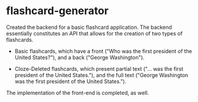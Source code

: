 # flashcard-generator


Created the backend for a basic flashcard application. The backend essentially constitutes an API that allows for the creation of two types of flashcards.

- Basic flashcards, which have a front ("Who was the first president of the United States?"), and a back ("George Washington").

- Cloze-Deleted flashcards, which present partial text ("... was the first president of the United States."), and the full text ("George Washington was the first president of the United States."). 

The implementation of the front-end is completed, as well.